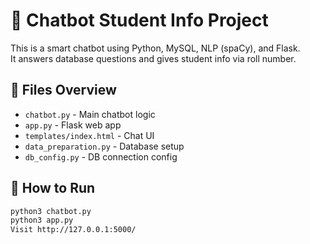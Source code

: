# 🤖 Chatbot Student Info Project

This is a smart chatbot using Python, MySQL, NLP (spaCy), and Flask.  
It answers database questions and gives student info via roll number.

## 📂 Files Overview
- `chatbot.py` - Main chatbot logic
- `app.py` - Flask web app
- `templates/index.html` - Chat UI
- `data_preparation.py` - Database setup
- `db_config.py` - DB connection config

## 🚀 How to Run
```bash
python3 chatbot.py
python3 app.py
Visit http://127.0.0.1:5000/
